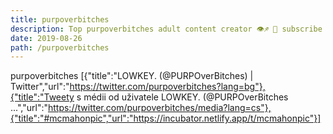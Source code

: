 ```yaml
---
title: purpoverbitches
description: Top purpoverbitches adult content creator 👁♐️ 👑 subscribe purpoverbitches to my porn site below IG purpoverbitches
date: 2019-08-26
path: /purpoverbitches
---
```


purpoverbitches
[{"title":"LOWKEY. (@PURPOverBitches) | Twitter","url":"https://twitter.com/purpoverbitches?lang=bg"},{"title":"Tweety s médii od uživatele LOWKEY. (@PURPOverBitches ...","url":"https://twitter.com/purpoverbitches/media?lang=cs"},{"title":"#mcmahonpic","url":"https://incubator.netlify.app/t/mcmahonpic"}]

